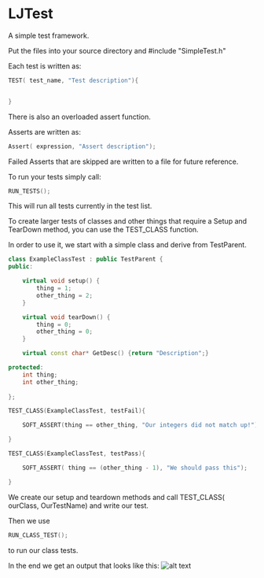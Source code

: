 LJTest
======

A simple test framework.

Put the files into your source directory and #include "SimpleTest.h"

Each test is written as:

```C++
TEST( test_name, "Test description"){


}
```

There is also an overloaded assert function.

Asserts are written as:
```C++
Assert( expression, "Assert description");
```
Failed Asserts that are skipped are written to a file for future reference.


To run your tests simply call:
```C++
RUN_TESTS();
```
This will run all tests currently in the test list.

To create larger tests of classes and other things that require a Setup and TearDown method, you can use the TEST_CLASS function.

In order to use it, we start with a simple class and derive from TestParent.

```C++
class ExampleClassTest : public TestParent {
public:

	virtual void setup() {
		thing = 1;
		other_thing = 2;
	}

	virtual void tearDown() {
		thing = 0;
		other_thing = 0;
	}

	virtual const char* GetDesc() {return "Description";}

protected:
	int thing;
	int other_thing;
	
};

TEST_CLASS(ExampleClassTest, testFail){

	SOFT_ASSERT(thing == other_thing, "Our integers did not match up!");

}

TEST_CLASS(ExampleClassTest, testPass){

	SOFT_ASSERT( thing == (other_thing - 1), "We should pass this");

}


```

We create our setup and teardown methods and call TEST_CLASS( ourClass, OurTestName) and write our test.

Then we use 
```C++
RUN_CLASS_TEST();
```
to run our class tests.

In the end we get an output that looks like this:
![alt text](https://raw.github.com/pieisgood/LJTest/master/LJTest/TestFailPass.gif "Command Line Tests")
